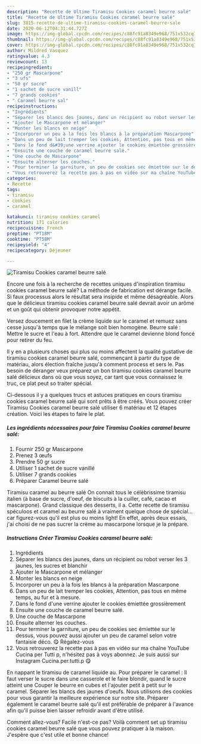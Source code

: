 ```yaml
---
description: "Recette de Ultime Tiramisu Cookies caramel beurre salé"
title: "Recette de Ultime Tiramisu Cookies caramel beurre salé"
slug: 3815-recette-de-ultime-tiramisu-cookies-caramel-beurre-sale
date: 2020-06-12T04:31:44.727Z
image: https://img-global.cpcdn.com/recipes/c88fc91a8349e968/751x532cq70/tiramisu-cookies-caramel-beurre-sale-photo-principale-de-la-recette.jpg
thumbnail: https://img-global.cpcdn.com/recipes/c88fc91a8349e968/751x532cq70/tiramisu-cookies-caramel-beurre-sale-photo-principale-de-la-recette.jpg
cover: https://img-global.cpcdn.com/recipes/c88fc91a8349e968/751x532cq70/tiramisu-cookies-caramel-beurre-sale-photo-principale-de-la-recette.jpg
author: Mildred Vasquez
ratingvalue: 4.3
reviewcount: 13
recipeingredient:
- "250 gr Mascarpone"
- "3 ufs"
- "50 gr sucre"
- "1 sachet de sucre vanill"
- "7 grands cookies"
- " Caramel beurre sal"
recipeinstructions:
- "Ingrédients"
- "Séparer les blancs des jaunes, dans un récipient ou robot verser les 3 jaunes, les sucres et blanchir"
- "Ajouter le Mascarpone et mélanger"
- "Monter les blancs en neige"
- "Incorporer un peu à la fois les blancs à la préparation Mascarpone"
- "Dans un peu de lait tremper les cookies, Attention, pas tous en même temps, au fur et à mesure."
- "Dans le fond d&#39;une verrine ajouter le cookies émiettée grossièrement"
- "Ensuite une couche de caramel beurre salé."
- "Une couche de Mascarpone"
- "Ensuite alterner les couches."
- "Pour terminer la garniture, un peu de cookies sec émiettée sur le dessus, vous pouvez aussi ajouter un peu de caramel selon votre fantaisie déco. 😋 Régalez-vous"
- "Vous retrouverez la recette pas à pas en vidéo sur ma chaîne YouTube Cucina per Tutti p, n&#39;hésitez pas à voys abonnez. Je suis aussi sur Instagram Cucina.per.tutti.p 😋"
categories:
- Recette
tags:
- tiramisu
- cookies
- caramel

katakunci: tiramisu cookies caramel 
nutrition: 171 calories
recipecuisine: French
preptime: "PT18M"
cooktime: "PT58M"
recipeyield: "4"
recipecategory: Déjeuner

---
```



![Tiramisu Cookies caramel beurre salé](https://img-global.cpcdn.com/recipes/c88fc91a8349e968/751x532cq70/tiramisu-cookies-caramel-beurre-sale-photo-principale-de-la-recette.jpg)

Encore une fois à la recherche de recettes uniques d'inspiration tiramisu cookies caramel beurre salé? La méthode de fabrication est dérange facile. Si faux processus alors le résultat sera insipide et même désagréable. Alors que le délicieux tiramisu cookies caramel beurre salé devrait avoir un arôme et un goût qui obtenir provoquer notre appétit.

Versez doucement en filet la crème liquide sur le caramel et remuez sans cesse jusqu&#39;à temps que le mélange soit bien homogène. Beurre salé : Mettre le sucre et l&#39;eau à fort. Attendre que le caramel devienne blond foncé pour retirer du feu.

Il y en a plusieurs choses qui plus ou moins affectent la qualité gustative de tiramisu cookies caramel beurre salé, commençant à partir du type de matériau, alors élection fraîche jusqu'à comment process et sers le. Pas besoin de déranger veux préparez un bon tiramisu cookies caramel beurre salé délicieux dans où que vous soyez, car tant que vous connaissez le truc, ce plat peut so traiter spécial.


Ci-dessous il y a quelques trucs et astuces pratiques en cours tiramisu cookies caramel beurre salé qui sont prêts à être créés. Vous pouvez créer Tiramisu Cookies caramel beurre salé utiliser 6 matériau et 12 étapes création. Voici les étapes to faire le plat.

<!--inarticleads1-->

##### Les ingrédients nécessaires pour faire Tiramisu Cookies caramel beurre salé:

1. Fournir 250 gr Mascarpone
1. Prenez 3 œufs
1. Prendre 50 gr sucre
1. Utiliser 1 sachet de sucre vanillé
1. Utiliser 7 grands cookies
1. Préparer  Caramel beurre salé


Tiramisu caramel au beurre salé On connait tous le célèbrissime tiramisu italien (à base de sucre, d&#39;oeuf, de biscuits à la cuiller, café, cacao et mascarpone). Grand classique des desserts, il a. Cette recette de tiramisu spéculoos et caramel au beurre salé à vraiment quelque chose de spécial…car figurez-vous qu&#39;il est plus ou moins light! En effet, après deux essais, j&#39;ai choisi de ne pas sucrer la crème au mascarpone lorsque je la prépare. 

<!--inarticleads2-->

##### Instructions Créer Tiramisu Cookies caramel beurre salé:

1. Ingrédients
1. Séparer les blancs des jaunes, dans un récipient ou robot verser les 3 jaunes, les sucres et blanchir
1. Ajouter le Mascarpone et mélanger
1. Monter les blancs en neige
1. Incorporer un peu à la fois les blancs à la préparation Mascarpone
1. Dans un peu de lait tremper les cookies, Attention, pas tous en même temps, au fur et à mesure.
1. Dans le fond d&#39;une verrine ajouter le cookies émiettée grossièrement
1. Ensuite une couche de caramel beurre salé.
1. Une couche de Mascarpone
1. Ensuite alterner les couches.
1. Pour terminer la garniture, un peu de cookies sec émiettée sur le dessus, vous pouvez aussi ajouter un peu de caramel selon votre fantaisie déco. 😋 Régalez-vous
1. Vous retrouverez la recette pas à pas en vidéo sur ma chaîne YouTube Cucina per Tutti p, n&#39;hésitez pas à voys abonnez. Je suis aussi sur Instagram Cucina.per.tutti.p 😋


En nappant le tiramisu de caramel liquide au. Pour préparer le caramel : Il faut verser le sucre dans une casserole et le faire blondir, quand le sucre atteint une Couper le beurre en cubes et l&#39;ajouter petit à petit sur le caramel. Séparer les blancs des jaunes d&#39;oeufs. Nous utilisons des cookies pour vous garantir la meilleure expérience sur notre site. Préparer également le caramel beurre salé qu&#39;il est préférable de préparer à l&#39;avance afin qu&#39;il puisse bien laisser refroidir avant d&#39;être utilisé. 


Comment allez-vous? Facile n'est-ce pas? Voilà comment set up tiramisu cookies caramel beurre salé que vous pouvez pratiquer à la maison. J'espère que c'est utile et bonne chance!
